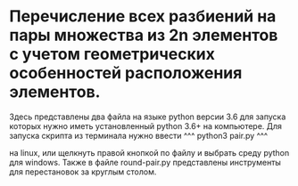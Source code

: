 # Перечисление всех разбиений на пары множества из 2n элементов с учетом геометрических особенностей расположения элементов.

Здесь представлены два файла на языке python версии 3.6 для запуска которых нужно иметь установленный python 3.6+ на компьютере. Для запуска скрипта из терминала нужно ввести
^^^
python3 pair.py
^^^

на linux, или щелкнуть правой кнопкой по файлу и выбрать среду python для windows.
Также в файле round-pair.py представлены инструменты для перестановок за круглым столом.
